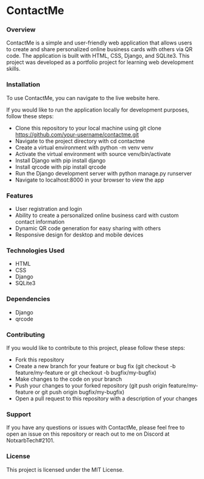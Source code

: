 # ContactMe
### Overview
ContactMe is a simple and user-friendly web application that allows users to create and share personalized online business cards with others via QR code. The application is built with HTML, CSS, Django, and SQLite3. This project was developed as a portfolio project for learning web development skills.

### Installation
To use ContactMe, you can navigate to the live website here.

If you would like to run the application locally for development purposes, follow these steps:

- Clone this repository to your local machine using git clone https://github.com/your-username/contactme.git
- Navigate to the project directory with cd contactme
- Create a virtual environment with python -m venv venv
- Activate the virtual environment with source venv/bin/activate
- Install Django with pip install django
- Install qrcode with pip install qrcode
- Run the Django development server with python manage.py runserver
- Navigate to localhost:8000 in your browser to view the app

### Features

- User registration and login
- Ability to create a personalized online business card with custom contact information
- Dynamic QR code generation for easy sharing with others
- Responsive design for desktop and mobile devices

### Technologies Used
- HTML
- CSS
- Django
- SQLite3

### Dependencies

- Django
- qrcode

### Contributing
If you would like to contribute to this project, please follow these steps:

- Fork this repository
- Create a new branch for your feature or bug fix (git checkout -b feature/my-feature or git checkout -b bugfix/my-bugfix)
- Make changes to the code on your branch
- Push your changes to your forked repository (git push origin feature/my-feature or git push origin bugfix/my-bugfix)
- Open a pull request to this repository with a description of your changes

### Support

If you have any questions or issues with ContactMe, please feel free to open an issue on this repository or reach out to me on Discord at NotxarbTech#2101.

### License

This project is licensed under the MIT License.
